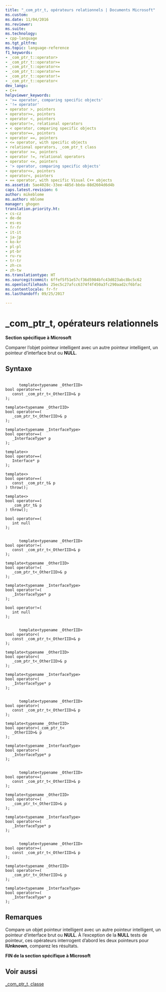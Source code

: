```yaml
---
title: "_com_ptr_t, opérateurs relationnels | Documents Microsoft"
ms.custom: 
ms.date: 11/04/2016
ms.reviewer: 
ms.suite: 
ms.technology:
- cpp-language
ms.tgt_pltfrm: 
ms.topic: language-reference
f1_keywords:
- _com_ptr_t::operator>
- _com_ptr_t::operator>=
- _com_ptr_t::operator<=
- _com_ptr_t::operator==
- _com_ptr_t::operator!=
- _com_ptr_t::operator<
dev_langs:
- C++
helpviewer_keywords:
- '>= operator, comparing specific objects'
- '!= operator'
- operator >, pointers
- operator>=, pointers
- operator <, pointers
- operator!=, relational operators
- < operator, comparing specific objects
- operator==, pointers
- operator ==, pointers
- <= operator, with specific objects
- relational operators, _com_ptr_t class
- operator >=, pointers
- operator !=, relational operators
- operator <=, pointers
- '> operator, comparing specific objects'
- operator<=, pointers
- operator<, pointers
- == operator, with specific Visual C++ objects
ms.assetid: 5ae4028c-33ee-485d-bbda-88d2604d6d4b
caps.latest.revision: 6
author: mikeblome
ms.author: mblome
manager: ghogen
translation.priority.ht:
- cs-cz
- de-de
- es-es
- fr-fr
- it-it
- ja-jp
- ko-kr
- pl-pl
- pt-br
- ru-ru
- tr-tr
- zh-cn
- zh-tw
ms.translationtype: HT
ms.sourcegitcommit: 6ffef5f51e57cf36d5984bfc43d023abc8bc5c62
ms.openlocfilehash: 25ec5c27afcc6374f4f450a3fc290aad2cf6bfac
ms.contentlocale: fr-fr
ms.lasthandoff: 09/25/2017

---
```

# <a name="comptrt-relational-operators"></a>_com_ptr_t, opérateurs relationnels
**Section spécifique à Microsoft**  
  
 Comparer l’objet pointeur intelligent avec un autre pointeur intelligent, un pointeur d’interface brut ou **NULL**.  
  
## <a name="syntax"></a>Syntaxe  
  
```  
  
      template<typename _OtherIID>   
bool operator==(   
   const _com_ptr_t<_OtherIID>& p   
);  
  
template<typename _OtherIID>    
bool operator==(   
   _com_ptr_t<_OtherIID>& p   
);  
  
template<typename _InterfaceType>   
bool operator==(   
   _InterfaceType* p   
);  
  
template<>   
bool operator==(   
   Interface* p   
);  
  
template<>   
bool operator==(   
   const _com_ptr_t& p   
) throw();  
  
template<>   
bool operator==(   
   _com_ptr_t& p   
) throw();  
  
bool operator==(   
   int null   
);  
```  
  
```  
  
      template<typename _OtherIID>   
bool operator!=(   
   const _com_ptr_t<_OtherIID>& p   
);  
  
template<typename _OtherIID>   
bool operator!=(   
   _com_ptr_t<_OtherIID>& p   
);  
  
template<typename _InterfaceType>   
bool operator!=(   
   _InterfaceType* p   
);  
  
bool operator!=(   
   int null   
);  
```  
  
```  
  
      template<typename _OtherIID>   
bool operator<(   
   const _com_ptr_t<_OtherIID>& p   
);  
  
template<typename _OtherIID>   
bool operator<(   
   _com_ptr_t<_OtherIID>& p   
);  
  
template<typename _InterfaceType>   
bool operator<(   
   _InterfaceType* p   
);  
```  
  
```  
  
      template<typename _OtherIID>   
bool operator>(   
   const _com_ptr_t<_OtherIID>& p   
);  
  
template<typename _OtherIID>   
bool operator>(_com_ptr_t<   
   _OtherIID>& p   
);  
  
template<typename _InterfaceType>   
bool operator>(   
   _InterfaceType* p   
);  
```  
  
```  
  
      template<typename _OtherIID>   
bool operator<=(   
   const _com_ptr_t<_OtherIID>& p   
);  
  
template<typename _OtherIID>   
bool operator<=(   
   _com_ptr_t<_OtherIID>& p   
);  
  
template<typename _InterfaceType>   
bool operator<=(   
   _InterfaceType* p   
);  
```  
  
```  
  
      template<typename _OtherIID>   
bool operator>=(   
   const _com_ptr_t<_OtherIID>& p   
);  
  
template<typename _OtherIID>   
bool operator>=(   
   _com_ptr_t<_OtherIID>& p   
);  
  
template<typename _InterfaceType>   
bool operator>=(   
   _InterfaceType* p   
);  
```  
  
## <a name="remarks"></a>Remarques  
 Compare un objet pointeur intelligent avec un autre pointeur intelligent, un pointeur d’interface brut ou **NULL**. À l’exception de la **NULL** tests de pointeur, ces opérateurs interrogent d’abord les deux pointeurs pour **IUnknown**, comparez les résultats.  
  
 **FIN de la section spécifique à Microsoft**  
  
## <a name="see-also"></a>Voir aussi  
 [_com_ptr_t, classe](../cpp/com-ptr-t-class.md)
